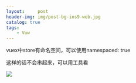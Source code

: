```yaml
---
layout:     post
header-img: img/post-bg-ios9-web.jpg
catalog: true
tags:
    - Vuw
---
```


vuex中store有命名空间，可以使用namespaced: true

这样的话不会串起来，可以用工具看

![](https://tearknow.github.io/blog/img/20240403.png)
